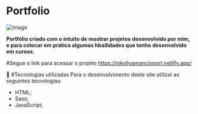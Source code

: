 # Portfolio

![image](https://user-images.githubusercontent.com/73564732/146068574-451a7a7a-bca0-4ab6-99f9-f9725811dbdb.png)
 


**Portfólio criado com o intuito de mostrar projetos desenvolvido por mim, e para colocar em prática algumas hbailidades que tenho desenvolvido em cursos.**



 #Segue o link para acessar o projeto 
 https://nikollyamancioport.netlify.app/


💼 #Tecnologias utilizadas
Para o desenvolvimento deste site utilizei as seguintes tecnologias:

- HTML;
- Sass;
- JavaScript;

